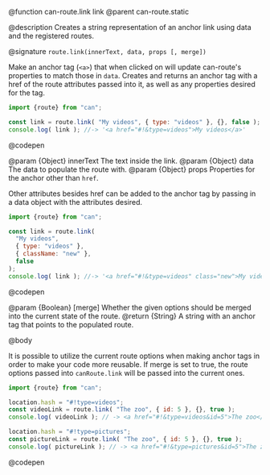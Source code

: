 @function can-route.link link
@parent can-route.static

@description Creates a string representation of an anchor link using data and the registered routes.

@signature `route.link(innerText, data, props [, merge])`

  Make an anchor tag (`<a>`) that when clicked on will update can-route's properties to match those in `data`. Creates and returns an anchor tag with a href of the route attributes passed into it, as well as any properties desired for the tag.

  ```js
  import {route} from "can";

  const link = route.link( "My videos", { type: "videos" }, {}, false );
  console.log( link ); //-> '<a href="#!&type=videos">My videos</a>'
  ```
  @codepen

  @param {Object} innerText The text inside the link.
  @param {Object} data The data to populate the route with.
  @param {Object} props Properties for the anchor other than `href`.

  Other attributes besides href can be added to the anchor tag by passing in a data object with the attributes desired.

   ```js
   import {route} from "can";

   const link = route.link( 
     "My videos", 
     { type: "videos" },
     { className: "new" },
     false
   );
   console.log( link ); //-> '<a href="#!&type=videos" class="new">My videos</a>'
   ```
   @codepen

  @param {Boolean} [merge] Whether the given options should be merged into the current state of the route.
  @return {String} A string with an anchor tag that points to the populated route.

@body

It is possible to utilize the current route options when making anchor
tags in order to make your code more reusable. If merge is set to true,
the route options passed into `canRoute.link` will be passed into the
current ones.

```js
import {route} from "can";

location.hash = "#!type=videos";
const videoLink = route.link( "The zoo", { id: 5 }, {}, true );
console.log( videoLink ); // -> <a href="#!&type=videos&id=5">The zoo</a>

location.hash = "#!type=pictures";
const pictureLink = route.link( "The zoo", { id: 5 }, {}, true );
console.log( pictureLink ); // -> <a href="#!&type=pictures&id=5">The zoo</a>
```
@codepen
